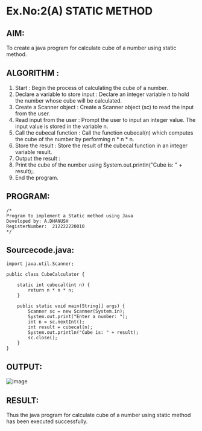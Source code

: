 # Ex.No:2(A)  STATIC METHOD

## AIM:
To create a java program for calculate cube of a number using static method.

## ALGORITHM :
1.  Start : Begin the process of calculating the cube of a number.
2.	Declare a variable to store input : Declare an integer variable n to hold the number whose cube will be calculated.
3.	Create a Scanner object : Create a Scanner object (sc) to read the input from the user.
4.	Read input from the user : Prompt the user to input an integer value. The input value is stored in the variable n.
5.	Call the cubecal function : Call the function cubecal(n) which computes the cube of the number by performing n * n * n.
6.	Store the result : Store the result of the cubecal function in an integer variable result.
7.	Output the result :
8.	Print the cube of the number using System.out.println("Cube is: " + result);.
9.	End the program.




## PROGRAM:
 ```
/*
Program to implement a Static method using Java
Developed by: A.DHANUSH
RegisterNumber:  212222220010
*/
```
## Sourcecode.java:
```
import java.util.Scanner;

public class CubeCalculator {

    static int cubecal(int n) {
        return n * n * n;
    }

    public static void main(String[] args) {
        Scanner sc = new Scanner(System.in);
        System.out.print("Enter a number: ");
        int n = sc.nextInt();
        int result = cubecal(n);
        System.out.println("Cube is: " + result);
        sc.close();
    }
}

```






## OUTPUT:

![image](https://github.com/user-attachments/assets/28ddea51-3cfa-435e-a0a6-16b3bff57a97)


## RESULT:
Thus the java program for calculate cube of a number using static method has been executed successfully.
